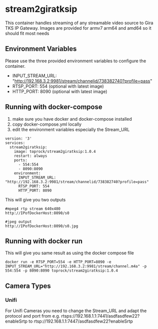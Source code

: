 # stream2giratksip

This container  handles streaming of any streamable video source to Gira TKS IP Gateway.
Images are provided for armv7 arm64 and amd64 so it should fit most needs

## Environment Variables

Please use the three provided environment variables to configure the container.
- INPUT_STREAM_URL: "http://192.168.3.2:9981/stream/channelid/738382740?profile=pass"
- RTSP_PORT: 554 (optional with latest image)
- HTTP_PORT: 8090 (optional with latest image)

## Running with docker-compose

1. make sure you have docker and docker-compose installed
2. copy docker-compose.yml locally
3. edit the environment variables especially the Stream_URL

```
version: '3'
services:
  stream2giratksip:
    image: toprock/stream2giratksip:1.0.4
    restart: always
    ports:
      - 554:554
      - 8090:8090
    environment:
      INPUT_STREAM_URL: "http://192.168.3.2:9981/stream/channelid/738382740?profile=pass"
      RTSP_PORT: 554
      HTTP_PORT: 8090
```

This will give you two outputs
```
#mpeg4 rtp stream 640x480 
http://IPofDockerHost:8090/s0 

#jpeg output 
http://IPofDockerHost:8090/s0.jpg

```

## Running with docker run
This will give you same result as using the docker compose file

```
docker run -e RTSP_PORT=554 -e HTTP_PORT=8090 -e INPUT_STREAM_URL="http://192.168.3.2:9981/stream/channel.m4a" -p 554:554 -p 8090:8090 toprock/stream2giratksip:1.0.4
```


## Camera Types

### Unifi 

For Unifi Cameras you need to change the Stream_URL and adapt the protocol and port from e.g. rtsps://192.168.1.1:7441/asdfasdfew22?enableSrtp to rtsp://192.168.1.1:7447/asdfasdfew22?enableSrtp